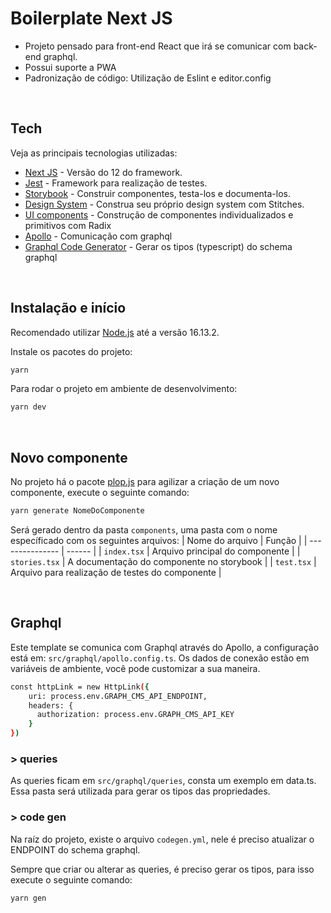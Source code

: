 # Boilerplate Next JS
- Projeto pensado para front-end React que irá se comunicar com back-end graphql.
- Possui suporte a PWA
- Padronização de código: Utilização de Eslint e editor.config

<br>

## Tech

Veja as principais tecnologias utilizadas:

- [Next JS](https://nextjs.org/) - Versão do 12 do framework.
- [Jest](https://jestjs.io/pt-BR/) - Framework para realização de testes.
- [Storybook](https://storybook.js.org/) - Construir componentes, testa-los e documenta-los.
- [Design System](https://stitches.dev/) - Construa seu próprio design system com Stitches.
- [UI components](https://www.radix-ui.com/) - Construção de componentes individualizados e primitivos com Radix
- [Apollo](https://www.apollographql.com/) - Comunicação com graphql
- [Graphql Code Generator](https://www.graphql-code-generator.com/) - Gerar os tipos (typescript) do schema graphql

<br>

## Instalação e início

Recomendado utilizar [Node.js](https://nodejs.org/) até a versão 16.13.2.

Instale os pacotes do projeto:

```sh
yarn
```

Para rodar o projeto em ambiente de desenvolvimento:

```sh
yarn dev
```

<br>

## Novo componente

No projeto há o pacote [plop.js](https://plopjs.com/) para agilizar a criação de um novo componente, execute o seguinte comando:
```sh
yarn generate NomeDoComponente
```

Será gerado dentro da pasta `components`, uma pasta com o nome específicado com os seguintes arquivos:
| Nome do arquivo | Função |
| --------------- | ------ |
| `index.tsx` | Arquivo principal do componente |
| `stories.tsx` | A documentação do componente no storybook |
| `test.tsx` | Arquivo para realização de testes do componente |


<br>

## Graphql

Este template se comunica com Graphql através do Apollo, a configuração está em: `src/graphql/apollo.config.ts`.
Os dados de conexão estão em variáveis de ambiente, você pode customizar a sua maneira.
```sh
const httpLink = new HttpLink({
    uri: process.env.GRAPH_CMS_API_ENDPOINT,
    headers: {
      authorization: process.env.GRAPH_CMS_API_KEY
    }
})
```

### > queries
As queries ficam em `src/graphql/queries`, consta um exemplo em data.ts. 
Essa pasta será utilizada para gerar os tipos das propriedades.


### > code gen
Na raíz do projeto, existe o arquivo `codegen.yml`, nele é preciso atualizar o ENDPOINT do schema graphql.

Sempre que criar ou alterar as queries, é preciso gerar os tipos, para isso execute o seguinte comando:
```sh
yarn gen
```
